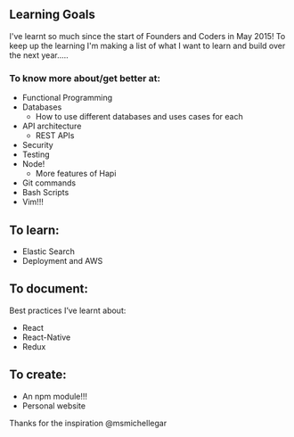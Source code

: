 ## Learning Goals

I've learnt so much since the start of Founders and Coders in May 2015! To keep up the learning I'm making a list of what I want to learn and build over the next year.....

### To know more about/get better at:

* Functional Programming
* Databases
  * How to use different databases and uses cases for each
* API architecture
  * REST APIs
* Security
* Testing
* Node!
  * More features of Hapi
* Git commands
* Bash Scripts
* Vim!!!

## To learn:

* Elastic Search
* Deployment and AWS

## To document:

Best practices I’ve learnt about:

* React
* React-Native
* Redux

## To create:

* An npm module!!!
* Personal website


Thanks for the inspiration @msmichellegar
